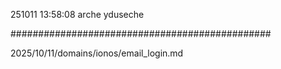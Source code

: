 251011
13:58:08
arche
yduseche

###############################################

2025/10/11/domains/ionos/email_login.md

